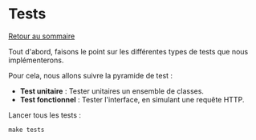 # Tests

[Retour au sommaire](index.md)

Tout d'abord, faisons le point sur les différentes types de tests que nous implémenterons.

Pour cela, nous allons suivre la pyramide de test :
* **Test unitaire** : Tester unitaires un ensemble de classes.
* **Test fonctionnel** : Tester l'interface, en simulant une requête HTTP.

Lancer tous les tests :
```
make tests
```
